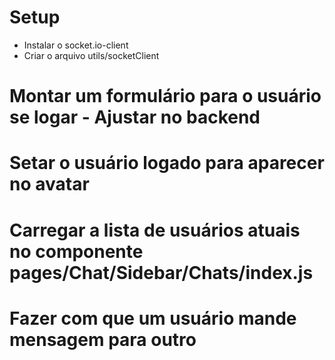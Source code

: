 # Setup
* Instalar o socket.io-client
* Criar o arquivo utils/socketClient


# Montar um formulário para o usuário se logar - Ajustar no backend

# Setar o usuário logado para aparecer no avatar

# Carregar a lista de usuários atuais no componente pages/Chat/Sidebar/Chats/index.js

# Fazer com que um usuário mande mensagem para outro